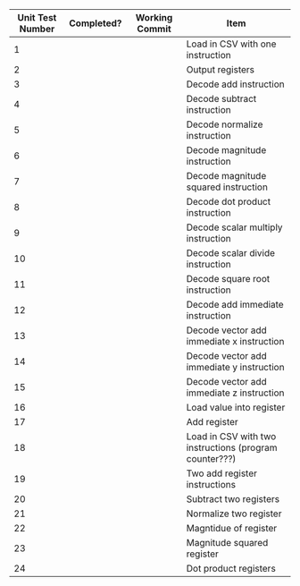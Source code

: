 Unit Test Number | Completed? | Working Commit | Item
-- | -- | -- | --
1 |   |   | Load in CSV with one instruction
2 |   |   | Output registers
3 |   |   | Decode add instruction
4 |   |   | Decode subtract instruction
5 |   |   | Decode normalize instruction
6 |   |   | Decode magnitude instruction
7 |   |   | Decode magnitude squared instruction
8 |   |   | Decode dot product instruction
9 |   |   | Decode scalar multiply instruction
10 |   |   | Decode scalar divide instruction
11 |   |   | Decode square root instruction
12 |   |   | Decode add immediate instruction
13 |   |   | Decode vector add immediate x instruction
14 |   |   | Decode vector add immediate y instruction
15 |   |   | Decode vector add immediate z instruction
16 |   |   | Load value into register
17 |   |   | Add register
18 |   |   | Load in CSV with two instructions (program counter???)
19 |   |   | Two add register instructions
20 |   |   | Subtract two registers
21 |   |   | Normalize two register
22 |   |   | Magntidue of register
23 |   |   | Magnitude squared register
24 |   |   | Dot product registers

